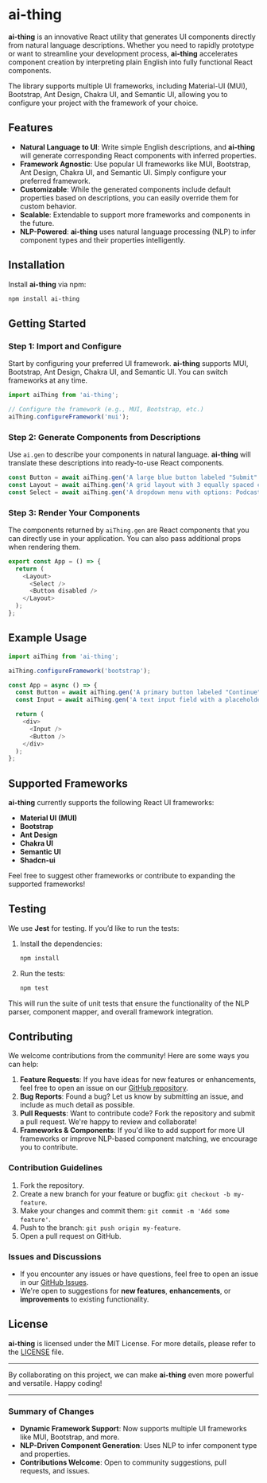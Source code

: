 # ai-thing

**ai-thing** is an innovative React utility that generates UI components directly from natural language descriptions. Whether you need to rapidly prototype or want to streamline your development process, **ai-thing** accelerates component creation by interpreting plain English into fully functional React components. 

The library supports multiple UI frameworks, including Material-UI (MUI), Bootstrap, Ant Design, Chakra UI, and Semantic UI, allowing you to configure your project with the framework of your choice.

## Features

- **Natural Language to UI**: Write simple English descriptions, and **ai-thing** will generate corresponding React components with inferred properties.
- **Framework Agnostic**: Use popular UI frameworks like MUI, Bootstrap, Ant Design, Chakra UI, and Semantic UI. Simply configure your preferred framework.
- **Customizable**: While the generated components include default properties based on descriptions, you can easily override them for custom behavior.
- **Scalable**: Extendable to support more frameworks and components in the future.
- **NLP-Powered**: **ai-thing** uses natural language processing (NLP) to infer component types and their properties intelligently.

## Installation

Install **ai-thing** via npm:

```bash
npm install ai-thing
```

## Getting Started

### Step 1: Import and Configure

Start by configuring your preferred UI framework. **ai-thing** supports MUI, Bootstrap, Ant Design, Chakra UI, and Semantic UI. You can switch frameworks at any time.

```js
import aiThing from 'ai-thing';

// Configure the framework (e.g., MUI, Bootstrap, etc.)
aiThing.configureFramework('mui');
```

### Step 2: Generate Components from Descriptions

Use `ai.gen` to describe your components in natural language. **ai-thing** will translate these descriptions into ready-to-use React components.

```js
const Button = await aiThing.gen('A large blue button labeled "Submit"');
const Layout = await aiThing.gen('A grid layout with 3 equally spaced columns.');
const Select = await aiThing.gen('A dropdown menu with options: Podcast, Book, Movie.');
```

### Step 3: Render Your Components

The components returned by `aiThing.gen` are React components that you can directly use in your application. You can also pass additional props when rendering them.

```js
export const App = () => {
  return (
    <Layout>
      <Select />
      <Button disabled />
    </Layout>
  );
};
```

## Example Usage

```js
import aiThing from 'ai-thing';

aiThing.configureFramework('bootstrap');

const App = async () => {
  const Button = await aiThing.gen('A primary button labeled "Continue"');
  const Input = await aiThing.gen('A text input field with a placeholder "Enter your name"');

  return (
    <div>
      <Input />
      <Button />
    </div>
  );
};
```

## Supported Frameworks

**ai-thing** currently supports the following React UI frameworks:
- **Material UI (MUI)**
- **Bootstrap**
- **Ant Design**
- **Chakra UI**
- **Semantic UI**
- **Shadcn-ui**

Feel free to suggest other frameworks or contribute to expanding the supported frameworks!

## Testing

We use **Jest** for testing. If you’d like to run the tests:

1. Install the dependencies:
   ```bash
   npm install
   ```

2. Run the tests:
   ```bash
   npm test
   ```

This will run the suite of unit tests that ensure the functionality of the NLP parser, component mapper, and overall framework integration.

## Contributing

We welcome contributions from the community! Here are some ways you can help:

1. **Feature Requests**: If you have ideas for new features or enhancements, feel free to open an issue on our [GitHub repository](#link-to-repo).
2. **Bug Reports**: Found a bug? Let us know by submitting an issue, and include as much detail as possible.
3. **Pull Requests**: Want to contribute code? Fork the repository and submit a pull request. We're happy to review and collaborate!
4. **Frameworks & Components**: If you'd like to add support for more UI frameworks or improve NLP-based component matching, we encourage you to contribute.

### Contribution Guidelines

1. Fork the repository.
2. Create a new branch for your feature or bugfix: `git checkout -b my-feature`.
3. Make your changes and commit them: `git commit -m 'Add some feature'`.
4. Push to the branch: `git push origin my-feature`.
5. Open a pull request on GitHub.

### Issues and Discussions

- If you encounter any issues or have questions, feel free to open an issue in our [GitHub Issues](#link-to-issues).
- We're open to suggestions for **new features**, **enhancements**, or **improvements** to existing functionality.

## License

**ai-thing** is licensed under the MIT License. For more details, please refer to the [LICENSE](LICENSE) file.

---

By collaborating on this project, we can make **ai-thing** even more powerful and versatile. Happy coding!

---

### Summary of Changes

- **Dynamic Framework Support**: Now supports multiple UI frameworks like MUI, Bootstrap, and more.
- **NLP-Driven Component Generation**: Uses NLP to infer component type and properties.
- **Contributions Welcome**: Open to community suggestions, pull requests, and issues.